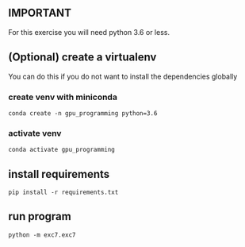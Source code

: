 ## IMPORTANT

For this exercise you will need python 3.6 or less.

## (Optional) create a virtualenv

You can do this if you do not want to install the dependencies globally

### create venv with miniconda

    conda create -n gpu_programming python=3.6

### activate venv

    conda activate gpu_programming    

## install requirements

    pip install -r requirements.txt

## run program

	python -m exc7.exc7

